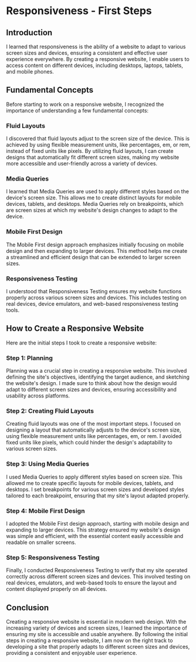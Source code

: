 # Responsiveness - First Steps

## Introduction
I learned that responsiveness is the ability of a website to adapt to various screen sizes and devices, ensuring a consistent and effective user experience everywhere. By creating a responsive website, I enable users to access content on different devices, including desktops, laptops, tablets, and mobile phones.

## Fundamental Concepts
Before starting to work on a responsive website, I recognized the importance of understanding a few fundamental concepts:

### Fluid Layouts
I discovered that fluid layouts adjust to the screen size of the device. This is achieved by using flexible measurement units, like percentages, em, or rem, instead of fixed units like pixels. By utilizing fluid layouts, I can create designs that automatically fit different screen sizes, making my website more accessible and user-friendly across a variety of devices.

### Media Queries
I learned that Media Queries are used to apply different styles based on the device's screen size. This allows me to create distinct layouts for mobile devices, tablets, and desktops. Media Queries rely on breakpoints, which are screen sizes at which my website's design changes to adapt to the device.

### Mobile First Design
The Mobile First design approach emphasizes initially focusing on mobile design and then expanding to larger devices. This method helps me create a streamlined and efficient design that can be extended to larger screen sizes.

### Responsiveness Testing
I understood that Responsiveness Testing ensures my website functions properly across various screen sizes and devices. This includes testing on real devices, device emulators, and web-based responsiveness testing tools.

## How to Create a Responsive Website
Here are the initial steps I took to create a responsive website:

### Step 1: Planning
Planning was a crucial step in creating a responsive website. This involved defining the site's objectives, identifying the target audience, and sketching the website's design. I made sure to think about how the design would adapt to different screen sizes and devices, ensuring accessibility and usability across platforms.

### Step 2: Creating Fluid Layouts
Creating fluid layouts was one of the most important steps. I focused on designing a layout that automatically adjusts to the device's screen size, using flexible measurement units like percentages, em, or rem. I avoided fixed units like pixels, which could hinder the design's adaptability to various screen sizes.

### Step 3: Using Media Queries
I used Media Queries to apply different styles based on screen size. This allowed me to create specific layouts for mobile devices, tablets, and desktops. I set breakpoints for various screen sizes and developed styles tailored to each breakpoint, ensuring that my site's layout adapted properly.

### Step 4: Mobile First Design
I adopted the Mobile First design approach, starting with mobile design and expanding to larger devices. This strategy ensured my website's design was simple and efficient, with the essential content easily accessible and readable on smaller screens.

### Step 5: Responsiveness Testing
Finally, I conducted Responsiveness Testing to verify that my site operated correctly across different screen sizes and devices. This involved testing on real devices, emulators, and web-based tools to ensure the layout and content displayed properly on all devices.

## Conclusion
Creating a responsive website is essential in modern web design. With the increasing variety of devices and screen sizes, I learned the importance of ensuring my site is accessible and usable anywhere. By following the initial steps in creating a responsive website, I am now on the right track to developing a site that properly adapts to different screen sizes and devices, providing a consistent and enjoyable user experience.